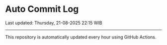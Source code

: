# Auto Commit Log

Last updated: Thursday, 21-08-2025 22:15 WIB

---

This repository is automatically updated every hour using GitHub Actions.
